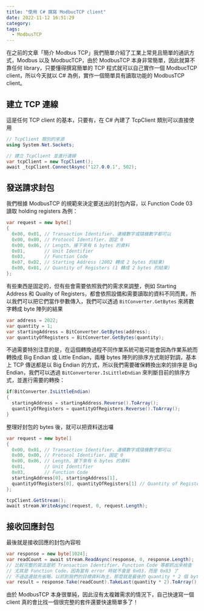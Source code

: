 ```yaml
---
title: "使用 C# 撰寫 ModbucTCP client"
date: 2022-11-12 16:51:29
category:
tags:
  - ModbusTCP
---
```


在之前的文章「簡介 Modbus TCP」我們簡單介紹了工業上常見且簡單的通訊方式，Modbus 以及 ModbucTCP，由於 ModbusTCP 本身非常簡單，因此就算不靠任何 library，只要懂得撰寫簡單的 TCP 程式就可以自己實作一個 ModbucTCP client，所以今天就以 C# 為例，實作一個簡單具有讀取功能的 ModbusTCP client。

<!-- more -->

## 建立 TCP 連線

這是任何 TCP client 的基本，只要有，在 C# 內建了 TcpClient 類別可以直接使用

```csharp
// TcpClient 類別的來源
using System.Net.Sockets;

// 建立 TcpClient 並進行連線
var tcpClient = new TcpClient();
await _tcpClient.ConnectAsync('127.0.0.1', 502);
```

## 發送請求封包

我們根據 ModbusTCP 的規範來決定要送出的封包內容，以 Function Code 03 讀取 holding registers 為例：

```csharp
var request = new byte[]
{
  0x00, 0x01, // Transaction Identifier、連續數字或隨機數字都可以
  0x00, 0x00, // Protocol Identifier、固定 0
  0x00, 0x06, // Length、接下來有 6 bytes 的資料
  0x01,       // Unit Identifier
  0x03,       // Function Code
  0x07, 0xD2, // Starting Address (2002 轉成 2 bytes 的結果)
  0x00, 0x01, // Quantity of Registers (1 轉成 2 bytes 的結果)
};
```

有些東西是固定的，但有些會需要依照我們的需求來調整，例如 Starting Address 和 Quality of Registers，都會依照設備和需要讀取的資料不同而異，所以我們可以把它們當作參數傳入，我們可以透過 `BitConverter.GetBytes` 來將數字轉成 byte 陣列的結果

```csharp
var address = 2022;
var quantity = 1;
var startingAddress = BitConverter.GetBytes(address);
var quantityOfRegisters = BitConverter.GetBytes(quantity);
```

不過需要特別注意的是，在這個轉換過程不同作業系統可能可能會因為作業系統而轉換成 Big Endian 或 Little Endian，兩種 bytes 陣列的排序方式剛好對調，基本上 TCP 傳送都是以 Big Endian 的方式，所以我們需要確保轉換出來的排序是 Big Endian，我們可以透過 `BitConverterer.IsLittleEndian` 來判斷目前的排序方式，並進行需要的轉換：

```csharp
if(BitConverter.IsLittleEndian)
{
  startingAddress = startingAddress.Reverse().ToArray();
  quantityOfRegisters = quantityOfRegisters.Reverse().ToArray();
}
```

整理好封包的 bytes 後，就可以把資料送出囉

```csharp
var request = new byte[]
{
  0x00, 0x01, // Transaction Identifier、連續數字或隨機數字都可以
  0x00, 0x00, // Protocol Identifier、固定 0
  0x00, 0x06, // Length、接下來有 6 bytes 的資料
  0x01,       // Unit Identifier
  0x03,       // Function Code
  startingAddress[0], startingAddress[1],
  quantityOfRegisters[0], quantityOfRegisters[1] // Quantity of Registers (1 轉成 2 bytes 的結果)
};

tcpClient.GetStream();
await stream.WriteAsync(request, 0, request.Length);
```

## 接收回應封包

最後就是接收回應的封包內容啦

```csharp
var response = new byte[1024];
var readCount = await stream.ReadAsync(response, 0, response.Length);
// 比較完整的寫法是把 Transaction Identifier、Function Code 等都抓出來檢查
// 尤其是 Function Code，因為當有 error 時就不會是 0x03，而是 0x83 了
// 不過這邊就先省略，以抓到我們的目標資料為主，那麼就是最後的 quantity * 2 個 bytes
var result = response.Take(readCount).TakeLast(quantity * 2).ToArray();
```

由於 ModbusTCP 本身很單純，因此沒有太複雜需求的情況下，自己快速寫一個 client 真的會比找一個很完整的套件還要快速簡單多了！
